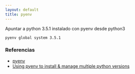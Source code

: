 ```yaml
---
layout: default
title: pyenv
---
```


Apuntar a python 3.5.1 instalado con pyenv desde python3

    pyenv global system 3.5.1


### Referencias

* [pyenv](https://github.com/yyuu/pyenv)
* [Using pyenv to install & manage multiple python versions](https://anil.io/blog/python/pyenv/using-pyenv-to-install-multiple-python-versions-tox/)
